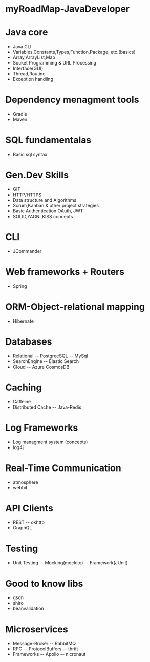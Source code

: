 # myRoadMap-JavaDeveloper

# Java core
* Java CLI
* Variables,Constants,Types,Function,Package, etc.(basics)
* Array,ArrayList,Map
* Socket Programming & URL Processing
* Interface(GUI)
* Thread,Routine
* Exception handling

# Dependency menagment tools
- Gradle
- Maven

# SQL fundamentalas
- Basic sql syntax

# Gen.Dev Skills
- GIT
- HTTP/HTTPS
- Data structure and Algorithms
- Scrum,Kanban & other project strategies
- Basic Authentication OAuth, JWT
- SOLID,YAGNI,KISS concepts

# CLI
- JCommander

# Web frameworks + Routers
- Spring 

# ORM-Object-relational mapping
- Hibernate

# Databases
- Relational
-- PostgreeSQL
-- MySql
- SearchEngine
-- Elastic Search
- Cloud
-- Azure CosmosDB

# Caching
- Caffeine
- Distributed Cache
-- Java-Redis

# Log Frameworks
- Log managment system (concepts)
- log4j

# Real-Time Communication
- atmosphere
- webbit

# API Clients
- REST
--  okhttp
- GraphQL

# Testing
- Unit Testing
-- Mocking(mockito)
-- Framework(JUnit)

# Good to know libs
- gson
- shiro
- beanvalidation

# Microservices
- Message-Broker
-- RabbitMQ
- RPC
-- ProtocolBuffers
-- thrift
- Frameworks
-- Apollo
-- nicronaut

